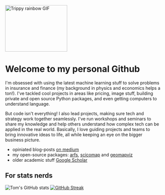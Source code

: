 <img src="https://giphy.com/gifs/trippy-rainbow-3o7WTQlb1uQtCSBVGU" width="200" height="150" alt="Trippy rainbow GIF">

# Welcome to my personal Github

I'm obsessed with using the latest machine learning stuff to solve problems in insurance and finance (my background in physics and economics helps a ton!).  I've tackled cool projects in areas like pricing, image stuff, building private and open source Python packages, and even getting computers to understand language.

But code isn't everything! I also lead projects, making sure tech and strategy work together seamlessly.  I've run workshops and seminars to share my knowledge and help others understand how complex tech can be applied in the real world.  Basically, I love guiding projects and teams to bring innovative ideas to life, all while keeping an eye on the bigger business picture.


 - opiniated blog-posts [on medium](https://medium.com/@bury-thomas)
 - my open-source packages: [arfs](https://arfs.readthedocs.io/en/latest/), [scicomap](https://scicomap.readthedocs.io/en/latest/) and [geomapviz](https://geomapviz.readthedocs.io/en/latest/)
 - older academic stuff [Google Scholar](https://scholar.google.be/citations?user=1fU1ZjIAAAAJ&hl=fr)

## For stats nerds
![Tom's GitHub stats](https://github-readme-stats.vercel.app/api?username=ThomasBury&show_icons=true&theme=radical)
[![GitHub Streak](https://streak-stats.demolab.com?user=ThomasBury&theme=radical&hide_border=true)](https://git.io/streak-stats)
